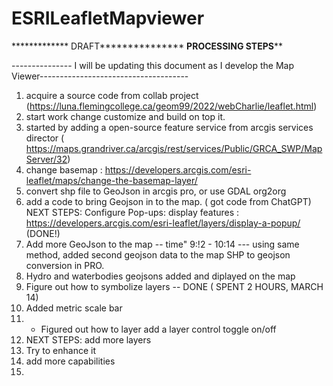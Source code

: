 # ESRILeafletMapviewer

************* DRAFT***************
****************************PROCESSING STEPS******************************

--------------- I will be updating this document as I develop the Map Viewer-------------------------------------




1) acquire a source code from collab project (https://luna.flemingcollege.ca/geom99/2022/webCharlie/leaflet.html)
2) start work change customize and build on top it.
3) started by adding a  open-source feature service from arcgis  services director ( https://maps.grandriver.ca/arcgis/rest/services/Public/GRCA_SWP/MapServer/32)
4) change basemap : https://developers.arcgis.com/esri-leaflet/maps/change-the-basemap-layer/
5) convert shp file to GeoJson in arcgis pro, or use GDAL org2org
6) add a code to bring Geojson in to the map.  ( got code from ChatGPT)
NEXT STEPS: 
Configure Pop-ups: display features : https://developers.arcgis.com/esri-leaflet/layers/display-a-popup/ (DONE!)
7) Add more GeoJson to the map -- time" 9:!2 - 10:14  --- using same method, added second geojson data to the map
   SHP to geojson conversion in PRO.
8) Hydro and waterbodies geojsons added and diplayed on the map
9) Figure out how to symbolize layers -- DONE ( SPENT 2 HOURS, MARCH 14) 
10) Added metric scale bar
11) - Figured out how to layer add a layer control toggle on/off
12) NEXT STEPS: add more layers
13) Try to enhance it
14) add more capabilities
15) 

